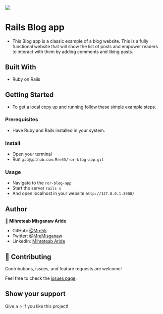 ![](https://img.shields.io/badge/Microverse-blueviolet)

# Rails Blog app

- This Blog app is a classic example of a blog website. This is a fully functional website that will show the list of posts and empower readers to interact with them by adding comments and liking posts.
## Built With

- Ruby on Rails

## Getting Started

- To get a local copy up and running follow these simple example steps.

### Prerequisites
- Have Ruby and Rails installed in your system.

### Install
- Open your terminal
- Run `git@github.com:Mre55/ror-blog-app.git`

### Usage

- Navigate to the `ror-blog-app`
- Start the server `rails s`
- And open localhost in your website `http://127.0.0.1:3000/`
## Author

👤 **Mihreteab Misganaw Aride**

- GitHub: [@Mre55](https://github.com/Mre55)
- Twitter: [@MreMisganaw](https://twitter.com/MreMisganaw)
- LinkedIn: [Mihreteab Aride](https://www.linkedin.com/in/mihreteab-aride-86249812b/)

## 🤝 Contributing

Contributions, issues, and feature requests are welcome!

Feel free to check the [issues page](../../issues/).

## Show your support

Give a ⭐️ if you like this project!
